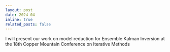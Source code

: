 ```yaml
---
layout: post
date: 2024-04
inline: true
related_posts: false
---
```


I will present our work on model reduction for Ensemble Kalman Inversion at the 18th Copper Mountain Conference on Iterative Methods

